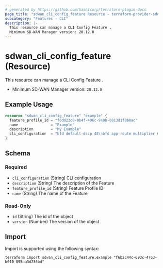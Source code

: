 ```yaml
---
# generated by https://github.com/hashicorp/terraform-plugin-docs
page_title: "sdwan_cli_config_feature Resource - terraform-provider-sdwan"
subcategory: "Features - CLI"
description: |-
  This resource can manage a CLI Config Feature .
  Minimum SD-WAN Manager version: 20.12.0
---
```


# sdwan_cli_config_feature (Resource)

This resource can manage a CLI Config Feature .
  - Minimum SD-WAN Manager version: `20.12.0`

## Example Usage

```terraform
resource "sdwan_cli_config_feature" "example" {
  feature_profile_id = "f6dd22c8-0b4f-496c-9a0b-6813d1f8b8ac"
  name               = "Example"
  description        = "My Example"
  cli_configuration  = "bfd default-dscp 48\nbfd app-route multiplier 6\nbfd app-route poll-interval 600000"
}
```

<!-- schema generated by tfplugindocs -->
## Schema

### Required

- `cli_configuration` (String) CLI configuration
- `description` (String) The description of the Feature
- `feature_profile_id` (String) Feature Profile ID
- `name` (String) The name of the Feature

### Read-Only

- `id` (String) The id of the object
- `version` (Number) The version of the object

## Import

Import is supported using the following syntax:

```shell
terraform import sdwan_cli_config_feature.example "f6b2c44c-693c-4763-b010-895aa3d236bd"
```

